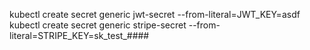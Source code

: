 kubectl create secret generic jwt-secret --from-literal=JWT_KEY=asdf
kubectl create secret generic stripe-secret --from-literal=STRIPE_KEY=sk_test_####